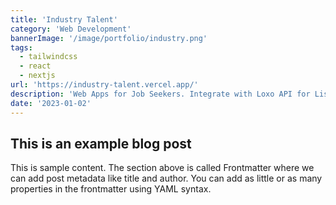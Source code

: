 ```yaml
---
title: 'Industry Talent'
category: 'Web Development'
bannerImage: '/image/portfolio/industry.png'
tags:
  - tailwindcss
  - react
  - nextjs
url: 'https://industry-talent.vercel.app/'
description: 'Web Apps for Job Seekers. Integrate with Loxo API for Listing Job and EmailJS for sending email.'
date: '2023-01-02'
---
```


## This is an example blog post

This is sample content. The section above is called Frontmatter where we can add post metadata like title and author. You can add as little or as many properties in the frontmatter using YAML syntax.
